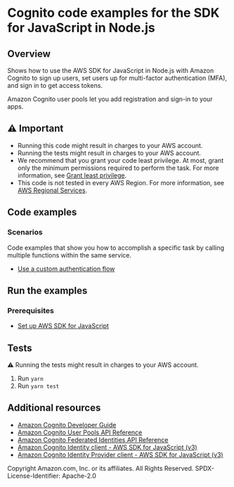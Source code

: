 # Cognito code examples for the SDK for JavaScript in Node.js

## Overview

Shows how to use the AWS SDK for JavaScript in Node.js with Amazon Cognito to
sign up users, set users up for multi-factor authentication (MFA), and sign in to
get access tokens.

Amazon Cognito user pools let you add registration and sign-in to your apps.

## ⚠️ Important

- Running this code might result in charges to your AWS account.
- Running the tests might result in charges to your AWS account.
- We recommend that you grant your code least privilege. At most, grant only the minimum permissions required to perform the task. For more information, see [Grant least privilege](https://docs.aws.amazon.com/IAM/latest/UserGuide/best-practices.html#grant-least-privilege).
- This code is not tested in every AWS Region. For more information, see [AWS Regional Services](https://aws.amazon.com/about-aws/global-infrastructure/regional-product-services).

## Code examples

### Scenarios

Code examples that show you how to accomplish a specific task by calling multiple functions within the same service.

- [Use a custom authentication flow](./scenarios/lambda-triggers)

## Run the examples

### Prerequisites

- [Set up AWS SDK for JavaScript](../README.rst)

## Tests

⚠️ Running the tests might result in charges to your AWS account.

1. Run `yarn`
1. Run `yarn test`

## Additional resources

- [Amazon Cognito Developer Guide](https://docs.aws.amazon.com/cognito/index.html)
- [Amazon Cognito User Pools API Reference](https://docs.aws.amazon.com/cognito-user-identity-pools/latest/APIReference/Welcome.html)
- [Amazon Cognito Federated Identities API Reference](https://docs.aws.amazon.com/cognitoidentity/latest/APIReference/Welcome.html)
- [Amazon Cognito Identity client - AWS SDK for JavaScript (v3)](https://docs.aws.amazon.com/AWSJavaScriptSDK/v3/latest/clients/client-cognito-identity/index.html)
- [Amazon Cognito Identity Provider client - AWS SDK for JavaScript (v3)](https://docs.aws.amazon.com/AWSJavaScriptSDK/v3/latest/clients/client-cognito-identity-provider/index.html)

Copyright Amazon.com, Inc. or its affiliates. All Rights Reserved. SPDX-License-Identifier: Apache-2.0
